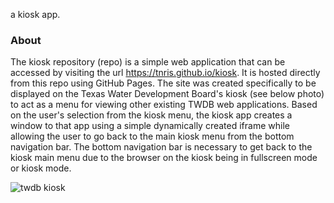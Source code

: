 a kiosk app.

### About
The kiosk repository (repo) is a simple web application that can be accessed by visiting the url https://tnris.github.io/kiosk. It is hosted directly from this repo using GitHub Pages. The site was created specifically to be displayed on the Texas Water Development Board's kiosk (see below photo) to act as a menu for viewing other existing TWDB web applications. Based on the user's selection from the kiosk menu, the kiosk app creates a window to that app using a simple dynamically created iframe while allowing the user to go back to the main kiosk menu from the bottom navigation bar. The bottom navigation bar is necessary to get back to the kiosk main menu due to the browser on the kiosk being in fullscreen mode or kiosk mode.

![twdb kiosk](https://github.com/TNRIS/kiosk/blob/gh-pages/css/img/kiosk.jpg)
